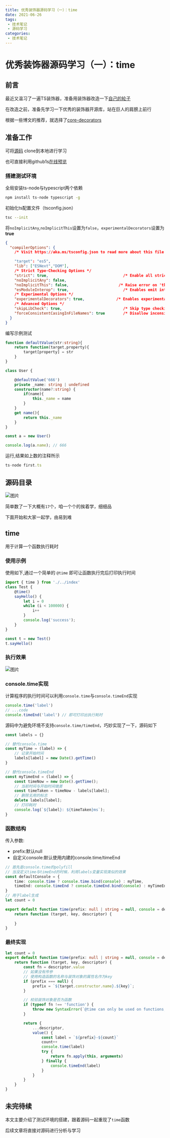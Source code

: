 ```yaml
---
title: 优秀装饰器源码学习（一）：time
date: 2021-06-26
tags:
 - 技术笔记
 - 源码学习
categories:
 - 技术笔记
---
```

# 优秀装饰器源码学习（一）：time

## 前言
最近又温习了一遍TS装饰器，准备用装饰器改造一下[自己的轮子](https://github.com/ATQQ/node-server)

在改造之前，准备先学习一下优秀的装饰器开源库，站在巨人的肩膀上前行

根据一些博文的推荐，就选择了[core-decorators](https://github1s.com/jayphelps/core-decorators)

## 准备工作
可将[源码](https://github.com/jayphelps/core-decorators) clone到本地进行学习

也可直接利用github1s[在线预览](https://github1s.com/jayphelps/core-decorators)

### 搭建测试环境

全局安装ts-node与typescript两个依赖
```sh
npm install ts-node typescript -g
```

初始化ts配置文件（tsconfig.json）
```sh
tsc --init
```

将`noImplicitAny`,`noImplicitThis`设置为`false`，`experimentalDecorators`设置为**true**
```json
{
  "compilerOptions": {
    /* Visit https://aka.ms/tsconfig.json to read more about this file */

    "target": "es5",                              
    "lib": ["ESNext","DOM"], 
    /* Strict Type-Checking Options */
    "strict": true,                                 /* Enable all strict type-checking options. */
    "noImplicitAny": false,                       
    "noImplicitThis": false,                      /* Raise error on 'this' expressions with an implied 'any' type. */
    "esModuleInterop": true,                        /* Enables emit interoperability between CommonJS and ES Modules via 
    /* Experimental Options */
    "experimentalDecorators": true,              /* Enables experimental support for ES7 decorators. */
    /* Advanced Options */
    "skipLibCheck": true,                           /* Skip type checking of declaration files. */
    "forceConsistentCasingInFileNames": true        /* Disallow inconsistently-cased references to the same file. */
  }
}

```
编写示例测试

```ts
function defaultValue(str:string){
    return function(target,property){
        target[property] = str
    }
}

class User {

    @defaultValue('666')
    private _name: string | undefined
    constructor(name?:string) {
        if(name){
            this._name = name
        }
    }
    get name(){
        return this._name
    }
}

const a = new User()

console.log(a.name); // 666
```

运行,结果如上数的注释所示
```ts
ts-node first.ts
```

## 源码目录
![图片](https://img.cdn.sugarat.top/mdImg/MTYyNDcxMjM5NTAzMQ==624712395031)

简单数了一下大概有`17`个，咱一个个的挨着学，细细品

下面开始和大家一起学，由易到难

## time
用于计算一个函数执行耗时

### 使用示例
使用如下,通过一个简单的 `@time` 即可让函数执行完后打印执行时间
```ts
import { time } from './../index'
class Test {
    @time()
    sayHello() {
        let i = 0
        while (i < 100000) {
            i++
        }
        console.log('success');
    }
}

const t = new Test()
t.sayHello()
```

### 执行效果

![图片](https://img.cdn.sugarat.top/mdImg/MTYyNDcxOTI4NjkxNQ==624719286915)


### console.time实现
计算程序的执行时间可以利用`console.time`与`console.timeEnd`实现

```ts
console.time('label')
// ...code 
console.timeEnd('label') // 即可打印出执行耗时
```

源码中为避免环境不支持`console.time/timeEnd`，巧妙实现了一下，源码如下
```ts
const labels = {}

// 替代console.time
const myTime = (label) => {
    // 记录开始时间
    labels[label] = new Date().getTime()
}

// 替代console.timeEnd
const myTimeEnd = (label) => {
    const timeNow = new Date().getTime();
    // 当前时间与开始时间做差
    const timeTaken = timeNow - labels[label];
    // 删除无用的标志
    delete labels[label];
    // 打印耗时
    console.log(`${label}: ${timeTaken}ms`);
}
```

### 函数结构
传入参数:
* prefix:默认null
* 自定义console:默认使用内建的console.time/timeEnd

```ts
// 首先是console.time的polyfill
// 当没定义time与timeEnd的时候，利用labels变量实现类似的效果
const defaultConsole = {
    time: console.time ? console.time.bind(console) : myTime,
    timeEnd: console.timeEnd ? console.timeEnd.bind(console) : myTimeEnd
}
// 用于label生成
let count = 0

export default function time(prefix: null | string = null, console = defaultConsole) {
    return function (target, key, descriptor) {
        
    }
}
```

### 最终实现
```ts
let count = 0
export default function time(prefix: null | string = null, console = defaultConsole) {
    return function (target, key, descriptor) {
        const fn = descriptor.value
        // 如果没有传参
        // 使用构造函数的名称与装饰对象的属性名作为key
        if (prefix === null) {
            prefix = `${target.constructor.name}.${key}`;
        }

        // 校验装饰对象是否为函数
        if (typeof fn !== 'function') {
            throw new SyntaxError(`@time can only be used on functions, not: ${fn}`);
        }

        return {
            ...descriptor,
            value() {
                const label = `${prefix}-${count}`
                count++
                console.time(label)
                try {
                    return fn.apply(this, arguments)
                } finally {
                    console.timeEnd(label)
                }
            }
        }
    }
}
```

## 未完待续
本文主要介绍了测试环境的搭建，跟着源码一起重现了`time`函数

后续文章将直接对源码进行分析与学习

<comment/>
